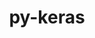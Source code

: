 ---
title: "py-keras"
layout: cache
categories: [package, develop-2024-06-16]
meta: {"versions": ["2.14.0", "3.3.3"], "compilers": ["apple-clang@=15.0.0", "gcc@=11.4.0"], "oss": ["ubuntu22.04", "ventura"], "platforms": ["darwin", "linux"], "targets": ["aarch64", "x86_64_v3"], "stacks": ["ml-darwin-aarch64-mps", "ml-linux-x86_64-cpu", "ml-linux-x86_64-cuda", "root"], "num_specs": 9, "num_specs_by_stack": {"root": 9, "ml-darwin-aarch64-mps": 1, "ml-linux-x86_64-cpu": 4, "ml-linux-x86_64-cuda": 4}}
spec_details: [{"hash": "7vwldqpcc2qatick44olfbcuaqdslo2f", "compiler": "apple-clang@=15.0.0", "versions": ["3.3.3"], "os": "ventura", "platform": "darwin", "target": "aarch64", "variants": ["backend=torch", "build_system=python_pip"], "stacks": ["root", "ml-darwin-aarch64-mps"], "size": "-", "tarball": "https://binaries.spack.io/releases/develop-2024-06-16/build_cache/darwin-ventura-aarch64/apple-clang-15.0.0/py-keras-3.3.3/darwin-ventura-aarch64-apple-clang-15.0.0-py-keras-3.3.3-7vwldqpcc2qatick44olfbcuaqdslo2f.spack"}, {"hash": "3q5hc4oyqqf74pdh5d4ze6jkfvantcik", "compiler": "gcc@=11.4.0", "versions": ["3.3.3"], "os": "ubuntu22.04", "platform": "linux", "target": "x86_64_v3", "variants": ["backend=jax", "build_system=python_pip"], "stacks": ["ml-linux-x86_64-cpu", "root"], "size": "-", "tarball": "https://binaries.spack.io/releases/develop-2024-06-16/build_cache/linux-ubuntu22.04-x86_64_v3/gcc-11.4.0/py-keras-3.3.3/linux-ubuntu22.04-x86_64_v3-gcc-11.4.0-py-keras-3.3.3-3q5hc4oyqqf74pdh5d4ze6jkfvantcik.spack"}, {"hash": "j37zow6qwztj6upvx6736mev4aizdphf", "compiler": "gcc@=11.4.0", "versions": ["3.3.3"], "os": "ubuntu22.04", "platform": "linux", "target": "x86_64_v3", "variants": ["backend=tensorflow", "build_system=python_pip"], "stacks": ["ml-linux-x86_64-cuda", "root"], "size": "-", "tarball": "https://binaries.spack.io/releases/develop-2024-06-16/build_cache/linux-ubuntu22.04-x86_64_v3/gcc-11.4.0/py-keras-3.3.3/linux-ubuntu22.04-x86_64_v3-gcc-11.4.0-py-keras-3.3.3-j37zow6qwztj6upvx6736mev4aizdphf.spack"}, {"hash": "w5s5uu5qw4aqasjo7ayp27vivztv4ngw", "compiler": "gcc@=11.4.0", "versions": ["3.3.3"], "os": "ubuntu22.04", "platform": "linux", "target": "x86_64_v3", "variants": ["backend=torch", "build_system=python_pip"], "stacks": ["ml-linux-x86_64-cuda", "root"], "size": "-", "tarball": "https://binaries.spack.io/releases/develop-2024-06-16/build_cache/linux-ubuntu22.04-x86_64_v3/gcc-11.4.0/py-keras-3.3.3/linux-ubuntu22.04-x86_64_v3-gcc-11.4.0-py-keras-3.3.3-w5s5uu5qw4aqasjo7ayp27vivztv4ngw.spack"}, {"hash": "ol5r427a5gnfwmx4eq5hhw3worzxjrvt", "compiler": "gcc@=11.4.0", "versions": ["2.14.0"], "os": "ubuntu22.04", "platform": "linux", "target": "x86_64_v3", "variants": ["build_system=python_pip"], "stacks": ["ml-linux-x86_64-cpu", "root"], "size": "-", "tarball": "https://binaries.spack.io/releases/develop-2024-06-16/build_cache/linux-ubuntu22.04-x86_64_v3/gcc-11.4.0/py-keras-2.14.0/linux-ubuntu22.04-x86_64_v3-gcc-11.4.0-py-keras-2.14.0-ol5r427a5gnfwmx4eq5hhw3worzxjrvt.spack"}, {"hash": "r66cg47rr7gekjxghxmxcsos4v6fcbmg", "compiler": "gcc@=11.4.0", "versions": ["3.3.3"], "os": "ubuntu22.04", "platform": "linux", "target": "x86_64_v3", "variants": ["backend=torch", "build_system=python_pip"], "stacks": ["ml-linux-x86_64-cpu", "root"], "size": "-", "tarball": "https://binaries.spack.io/releases/develop-2024-06-16/build_cache/linux-ubuntu22.04-x86_64_v3/gcc-11.4.0/py-keras-3.3.3/linux-ubuntu22.04-x86_64_v3-gcc-11.4.0-py-keras-3.3.3-r66cg47rr7gekjxghxmxcsos4v6fcbmg.spack"}, {"hash": "dqesawsoynl3nxu5w7qo7xk7qh4rlowj", "compiler": "gcc@=11.4.0", "versions": ["2.14.0"], "os": "ubuntu22.04", "platform": "linux", "target": "x86_64_v3", "variants": ["build_system=python_pip"], "stacks": ["ml-linux-x86_64-cuda", "root"], "size": "-", "tarball": "https://binaries.spack.io/releases/develop-2024-06-16/build_cache/linux-ubuntu22.04-x86_64_v3/gcc-11.4.0/py-keras-2.14.0/linux-ubuntu22.04-x86_64_v3-gcc-11.4.0-py-keras-2.14.0-dqesawsoynl3nxu5w7qo7xk7qh4rlowj.spack"}, {"hash": "d5dpll57uimquu2q4ykiuleclmfaohsr", "compiler": "gcc@=11.4.0", "versions": ["3.3.3"], "os": "ubuntu22.04", "platform": "linux", "target": "x86_64_v3", "variants": ["backend=tensorflow", "build_system=python_pip"], "stacks": ["ml-linux-x86_64-cpu", "root"], "size": "-", "tarball": "https://binaries.spack.io/releases/develop-2024-06-16/build_cache/linux-ubuntu22.04-x86_64_v3/gcc-11.4.0/py-keras-3.3.3/linux-ubuntu22.04-x86_64_v3-gcc-11.4.0-py-keras-3.3.3-d5dpll57uimquu2q4ykiuleclmfaohsr.spack"}, {"hash": "lnqp7hp2oqam6jxyuqpi5dzbmsxnelst", "compiler": "gcc@=11.4.0", "versions": ["3.3.3"], "os": "ubuntu22.04", "platform": "linux", "target": "x86_64_v3", "variants": ["backend=jax", "build_system=python_pip"], "stacks": ["ml-linux-x86_64-cuda", "root"], "size": "-", "tarball": "https://binaries.spack.io/releases/develop-2024-06-16/build_cache/linux-ubuntu22.04-x86_64_v3/gcc-11.4.0/py-keras-3.3.3/linux-ubuntu22.04-x86_64_v3-gcc-11.4.0-py-keras-3.3.3-lnqp7hp2oqam6jxyuqpi5dzbmsxnelst.spack"}]
---